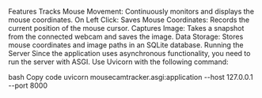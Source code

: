 Features
Tracks Mouse Movement: Continuously monitors and displays the mouse coordinates.
On Left Click:
Saves Mouse Coordinates: Records the current position of the mouse cursor.
Captures Image: Takes a snapshot from the connected webcam and saves the image.
Data Storage: Stores mouse coordinates and image paths in an SQLite database.
Running the Server
Since the application uses asynchronous functionality, you need to run the server with ASGI. Use Uvicorn with the following command:

bash
Copy code
uvicorn mousecamtracker.asgi:application --host 127.0.0.1 --port 8000
